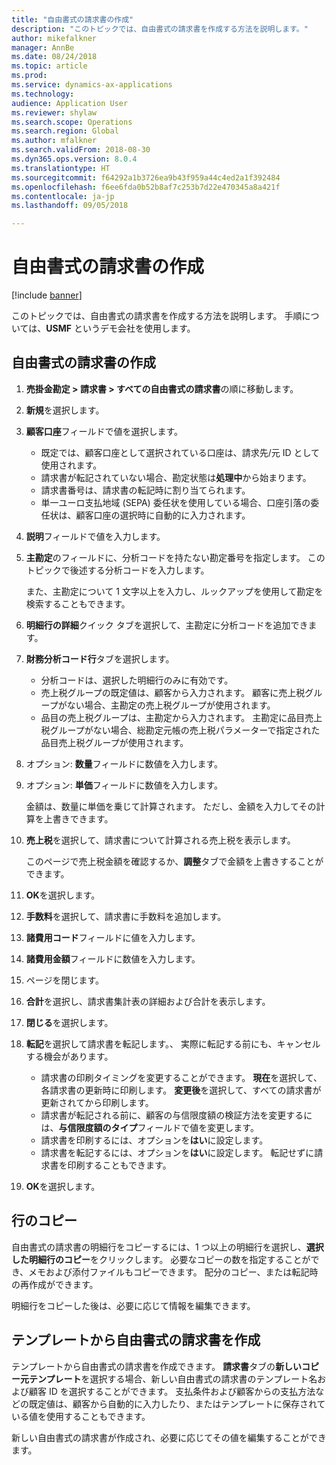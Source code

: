 ```yaml
--- 
title: "自由書式の請求書の作成"
description: "このトピックでは、自由書式の請求書を作成する方法を説明します。"
author: mikefalkner
manager: AnnBe
ms.date: 08/24/2018
ms.topic: article
ms.prod: 
ms.service: dynamics-ax-applications
ms.technology: 
audience: Application User
ms.reviewer: shylaw
ms.search.scope: Operations
ms.search.region: Global
ms.author: mfalkner
ms.search.validFrom: 2018-08-30
ms.dyn365.ops.version: 8.0.4
ms.translationtype: HT
ms.sourcegitcommit: f64292a1b3726ea9b43f959a44c4ed2a1f392484
ms.openlocfilehash: f6ee6fda0b52b8af7c253b7d22e470345a8a421f
ms.contentlocale: ja-jp
ms.lasthandoff: 09/05/2018

---
```


# <a name="create-free-text-invoices"></a>自由書式の請求書の作成

[!include [banner](../includes/banner.md)]

このトピックでは、自由書式の請求書を作成する方法を説明します。 手順については、**USMF** というデモ会社を使用します。

## <a name="create-a-free-text-invoice"></a>自由書式の請求書の作成

1. **売掛金勘定 \> 請求書 \> すべての自由書式の請求書**の順に移動します。
2. **新規**を選択します。
3. **顧客口座**フィールドで値を選択します。

    * 既定では、顧客口座として選択されている口座は、請求先/元 ID として使用されます。
    * 請求書が転記されていない場合、勘定状態は**処理中**から始まります。
    * 請求書番号は、請求書の転記時に割り当てられます。
    * 単一ユーロ支払地域 (SEPA) 委任状を使用している場合、口座引落の委任状は、顧客口座の選択時に自動的に入力されます。

4. **説明**フィールドで値を入力します。
5. **主勘定**のフィールドに、分析コードを持たない勘定番号を指定します。 このトピックで後述する分析コードを入力します。

    また、主勘定について 1 文字以上を入力し、ルックアップを使用して勘定を検索することもできます。

6. **明細行の詳細**クイック タブを選択して、主勘定に分析コードを追加できます。
7. **財務分析コード行**タブを選択します。

    * 分析コードは、選択した明細行のみに有効です。
    * 売上税グループの既定値は、顧客から入力されます。 顧客に売上税グループがない場合、主勘定の売上税グループが使用されます。
    * 品目の売上税グループは、主勘定から入力されます。 主勘定に品目売上税グループがない場合、総勘定元帳の売上税パラメーターで指定された品目売上税グループが使用されます。

8. オプション: **数量**フィールドに数値を入力します。
9. オプション: **単価**フィールドに数値を入力します。

    金額は、数量に単価を乗じて計算されます。 ただし、金額を入力してその計算を上書きできます。

10. **売上税**を選択して、請求書について計算される売上税を表示します。

    このページで売上税金額を確認するか、**調整**タブで金額を上書きすることができます。

11.  **OK**を選択します。
12. **手数料**を選択して、請求書に手数料を追加します。
13. **諸費用コード**フィールドに値を入力します。
14. **諸費用金額**フィールドに数値を入力します。
15. ページを閉じます。
16. **合計**を選択し、請求書集計表の詳細および合計を表示します。
17. **閉じる**を選択します。
18. **転記**を選択して請求書を転記します。、 実際に転記する前にも、キャンセルする機会があります。

    * 請求書の印刷タイミングを変更することができます。 **現在**を選択して、各請求書の更新時に印刷します。 **変更後**を選択して、すべての請求書が更新されてから印刷します。
    * 請求書が転記される前に、顧客の与信限度額の検証方法を変更するには、**与信限度額のタイプ**フィールドで値を変更します。
    * 請求書を印刷するには、オプションを**はい**に設定します。
    * 請求書を転記するには、オプションを**はい**に設定します。 転記せずに請求書を印刷することもできます。

19.  **OK**を選択します。

## <a name="copy-lines"></a>行のコピー
自由書式の請求書の明細行をコピーするには、1 つ以上の明細行を選択し、**選択した明細行のコピー**をクリックします。 必要なコピーの数を指定することができ、メモおよび添付ファイルもコピーできます。 配分のコピー、または転記時の再作成ができます。

明細行をコピーした後は、必要に応じて情報を編集できます。

## <a name="create-a-free-text-invoice-from-a-template"></a>テンプレートから自由書式の請求書を作成
テンプレートから自由書式の請求書を作成できます。 **請求書**タブの**新しいコピー元テンプレート**を選択する場合、新しい自由書式の請求書のテンプレート名および顧客 ID を選択することができます。 支払条件および顧客からの支払方法などの既定値は、顧客から自動的に入力したり、またはテンプレートに保存されている値を使用することもできます。

新しい自由書式の請求書が作成され、必要に応じてその値を編集することができます。

